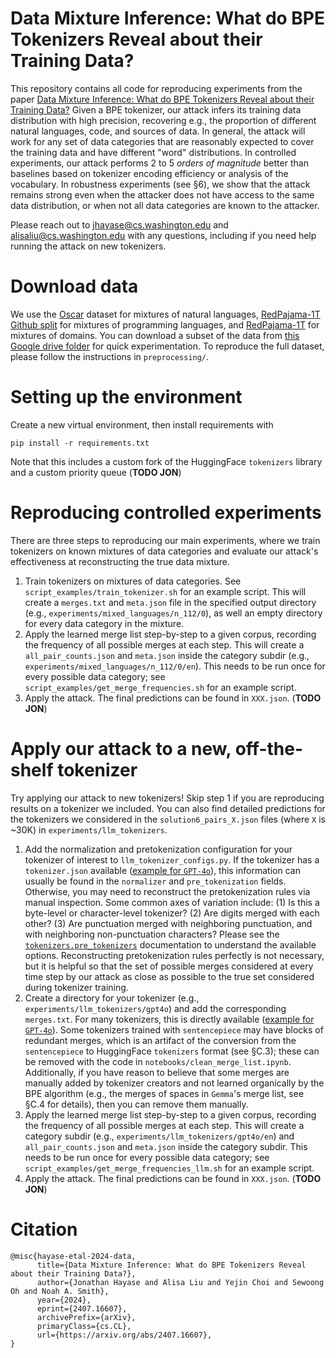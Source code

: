 # Data Mixture Inference: What do BPE Tokenizers Reveal about their Training Data?

This repository contains all code for reproducing experiments from the paper [Data Mixture Inference: What do BPE Tokenizers Reveal about their Training Data?](https://arxiv.org/abs/2407.16607) Given a BPE tokenizer, our attack infers its training data distribution with high precision, recovering e.g., the proportion of different natural languages, code, and sources of data. In general, the attack will work for any set of data categories that are reasonably expected to cover the training data and have different "word" distributions. In controlled experiments, our attack performs 2 to 5 *orders of magnitude* better than baselines based on tokenizer encoding efficiency or analysis of the vocabulary. In robustness experiments (see §6), we show that the attack remains strong even when the attacker does not have access to the same data distribution, or when not all data categories are known to the attacker.

Please reach out to jhayase@cs.washington.edu and alisaliu@cs.washington.edu with any questions, including if you need help running the attack on new tokenizers.

# Download data
We use the [Oscar](https://huggingface.co/datasets/oscar-corpus/OSCAR-2301) dataset for mixtures of natural languages, [RedPajama-1T](https://huggingface.co/datasets/togethercomputer/RedPajama-Data-1T) [Github split](https://huggingface.co/datasets/togethercomputer/RedPajama-Data-1T/blob/main/urls/github.txt) for mixtures of programming languages, and [RedPajama-1T](https://huggingface.co/datasets/togethercomputer/RedPajama-Data-1T) for mixtures of domains. You can download a subset of the data from [this Google drive folder](https://drive.google.com/drive/folders/1jF12d_NsuNfVpC9JsAbK215gVYw72gXA?usp=sharing) for quick experimentation. To reproduce the full dataset, please follow the instructions in `preprocessing/`.

# Setting up the environment
Create a new virtual environment, then install requirements with

```
pip install -r requirements.txt
```

Note that this includes a custom fork of the HuggingFace `tokenizers` library and a custom priority queue (**TODO JON**)

# Reproducing controlled experiments
There are three steps to reproducing our main experiments, where we train tokenizers on known mixtures of data categories and evaluate our attack's effectiveness at reconstructing the true data mixture.

1. Train tokenizers on mixtures of data categories. See `script_examples/train_tokenizer.sh` for an example script. This will create a `merges.txt` and `meta.json` file in the specified output directory (e.g., `experiments/mixed_languages/n_112/0`), as well an empty directory for every data category in the mixture.
2. Apply the learned merge list step-by-step to a given corpus, recording the frequency of all possible merges at each step. This will create a `all_pair_counts.json` and `meta.json` inside the category subdir (e.g., `experiments/mixed_languages/n_112/0/en`). This needs to be run once for every possible data category; see `script_examples/get_merge_frequencies.sh` for an example script.
3. Apply the attack. The final predictions can be found in `XXX.json`. (**TODO JON**)

# Apply our attack to a new, off-the-shelf tokenizer
Try applying our attack to new tokenizers! Skip step 1 if you are reproducing results on a tokenizer we included. You can also find detailed predictions for the tokenizers we considered in the `solution6_pairs_X.json` files (where `X` is ~30K) in `experiments/llm_tokenizers`.

1. Add the normalization and pretokenization configuration for your tokenizer of interest to `llm_tokenizer_configs.py`. If the tokenizer has a `tokenizer.json` available ([example for `GPT-4o`](https://huggingface.co/Xenova/gpt-4o/blob/main/tokenizer.json)), this information can usually be found in the `normalizer` and `pre_tokenization` fields. Otherwise, you may need to reconstruct the pretokenization rules via manual inspection. Some common axes of variation include: (1) Is this a byte-level or character-level tokenizer? (2) Are digits merged with each other? (3) Are punctuation merged with neighboring punctuation, and with neighboring non-punctuation characters? Please see the [`tokenizers.pre_tokenizers`](https://huggingface.co/docs/tokenizers/en/api/pre-tokenizers) documentation to understand the available options. Reconstructing pretokenization rules perfectly is not necessary, but it is helpful so that the set of possible merges considered at every time step by our attack as close as possible to the true set considered during tokenizer training.
2. Create a directory for your tokenizer (e.g., `experiments/llm_tokenizers/gpt4o`) and add the corresponding `merges.txt`. For many tokenizers, this is directly available ([example for `GPT-4o`](https://huggingface.co/Xenova/gpt-4o/blob/main/merges.txt)). Some tokenizers trained with `sentencepiece` may have blocks of redundant merges, which is an artifact of the conversion from the `sentencepiece` to HuggingFace `tokenizers` format (see §C.3); these can be removed with the code in `notebooks/clean_merge_list.ipynb`. Additionally, if you have reason to believe that some merges are manually added by tokenizer creators and not learned organically by the BPE algorithm (e.g., the merges of spaces in `Gemma`'s merge list, see §C.4 for details), then you can remove them manually. 
3. Apply the learned merge list step-by-step to a given corpus, recording the frequency of all possible merges at each step. This will create a category subdir (e.g., `experiments/llm_tokenizers/gpt4o/en`) and `all_pair_counts.json` and `meta.json` inside the category subdir. This needs to be run once for every possible data category; see `script_examples/get_merge_frequencies_llm.sh` for an example script.
4. Apply the attack. The final predictions can be found in `XXX.json`. (**TODO JON**)


# Citation
```
@misc{hayase-etal-2024-data,
      title={Data Mixture Inference: What do BPE Tokenizers Reveal about their Training Data?}, 
      author={Jonathan Hayase and Alisa Liu and Yejin Choi and Sewoong Oh and Noah A. Smith},
      year={2024},
      eprint={2407.16607},
      archivePrefix={arXiv},
      primaryClass={cs.CL},
      url={https://arxiv.org/abs/2407.16607}, 
}
```
